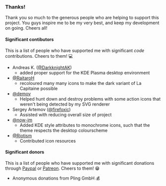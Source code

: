 ### Thanks!
Thank you so much to the generous people who are helping to support this
project. You guys inspire me to be my very best, and keep my development
on going. Cheers all!

#### Significant contibutors
This is a list of people who have supported me with significant _code_
contributions. Cheers to them! :computer:

 * Andreas K. ([@DarkknightAK](https://github.com/darkknightak))
    - added proper support for the KDE Plasma desktop environment
 * [@RaitaroH](https://github.com/RaitaroH)
    - recoloured many many icons to make the dark variant of
      La Capitaine possible
 * [@demoy](https://github.com/demoy)
   - Helped hunt down and destroy problems with some action icons that
     weren't being detected by my SVG renderer
 * Sergey Artemov ([@firefoxic](https://github.com/firefoxic))
   - Assisted with reducing overall size of project
 * [@now-im](https://github.com/now-im)
   - Added KDE style attributes to monochrome icons, such that the theme
     respects the desktop colourscheme
 * [@Riotism](https://github.com/Riotism)
   - Contributed icon resources

#### Significant donors
This is a list of people who have supported me with significant
donations through [Paypal](https://paypal.me/keeferrourke) or
[Patreon](https://www.patreon.com/krourke). Cheers to them! :grin:

 * Anonymous donations from Pling GmbH :moneybag:

